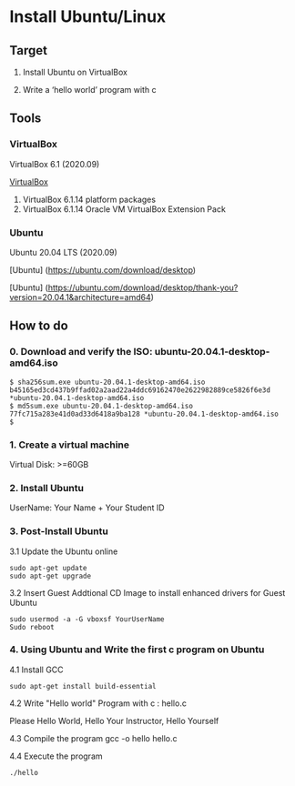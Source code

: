 # Install Ubuntu/Linux

## Target
1. Install Ubuntu on VirtualBox

2. Write a ‘hello world’ program with c

## Tools

### VirtualBox
VirtualBox 6.1 (2020.09)

[VirtualBox](https://www.virtualbox.org/)
1. VirtualBox 6.1.14 platform packages
2. VirtualBox 6.1.14 Oracle VM VirtualBox Extension Pack

### Ubuntu
Ubuntu 20.04 LTS (2020.09)

[Ubuntu] (https://ubuntu.com/download/desktop)

[Ubuntu] (https://ubuntu.com/download/desktop/thank-you?version=20.04.1&architecture=amd64)

## How to do

### 0. Download and verify the ISO: ubuntu-20.04.1-desktop-amd64.iso
```
$ sha256sum.exe ubuntu-20.04.1-desktop-amd64.iso
b45165ed3cd437b9ffad02a2aad22a4ddc69162470e2622982889ce5826f6e3d *ubuntu-20.04.1-desktop-amd64.iso
$ md5sum.exe ubuntu-20.04.1-desktop-amd64.iso
77fc715a283e41d0ad33d6418a9ba128 *ubuntu-20.04.1-desktop-amd64.iso
$
```

### 1. Create a virtual machine
Virtual Disk: >=60GB

### 2. Install Ubuntu
UserName: Your Name + Your Student ID

### 3. Post-Install Ubuntu

3.1 Update the Ubuntu online
```
sudo apt-get update
sudo apt-get upgrade
```
3.2 Insert Guest Addtional CD Image to install enhanced drivers for Guest Ubuntu
```
sudo usermod -a -G vboxsf YourUserName
Sudo reboot
```

### 4. Using Ubuntu and Write the first c program on Ubuntu

4.1 Install GCC
```
sudo apt-get install build-essential
```

4.2 Write "Hello world" Program with c : hello.c

Please Hello World, Hello Your Instructor, Hello Yourself

4.3 Compile the program 
gcc -o hello  hello.c

4.4 Execute the program
```
./hello
```
